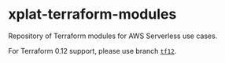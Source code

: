# xplat-terraform-modules

Repository of Terraform modules for AWS Serverless use cases.

For Terraform 0.12 support, please use branch [`tf12`](https://github.com/rackerlabs/xplat-terraform-modules/tree/tf12).
